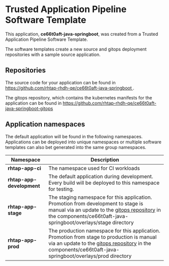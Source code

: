 # Trusted Application Pipeline Software Template

This application, **ce66t0aft-java-springboot**, was created from a Trusted Application Pipeline Software Template.

The software templates create a new source and gitops deployment repositories with a sample source application. 

## Repositories

The source code for your application can be found in [https://github.com/rhtap-rhdh-qe/ce66t0aft-java-springboot ](https://github.com/rhtap-rhdh-qe/ce66t0aft-java-springboot ).
 
The gitops repository, which contains the kubernetes manifests for the application can be found in 
[https://github.com/rhtap-rhdh-qe/ce66t0aft-java-springboot-gitops ](https://github.com/rhtap-rhdh-qe/ce66t0aft-java-springboot-gitops ) 

## Application namespaces 

The default application will be found in the following namespaces. Applications can be deployed into unique namespaces or multiple software templates can also bet generated into the same group namespaces.  

|  Namespace   |  Description   |  
| -------- | -------- |
| **rhtap-app-ci** | The namespace used for CI workloads |
| **rhtap-app-development** | The default application during development. Every build will be deployed to this namespace for testing. |
| **rhtap-app-stage** | The staging namespace for this application. Promotion from development to stage is manual via an update to the [gitops repository](https://github.com/rhtap-rhdh-qe/ce66t0aft-java-springboot-gitops ) in the components/ce66t0aft-java-springboot/overlays/stage directory |
| **rhtap-app-prod** | The production namespace for this application. Promotion from stage to production is manual via an update to the [gitops repository](https://github.com/rhtap-rhdh-qe/ce66t0aft-java-springboot-gitops ) in the components/ce66t0aft-java-springboot/overlays/prod directory |
